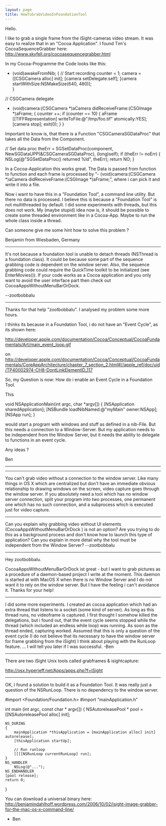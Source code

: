 ```yaml
---
layout: page
title: HowToGrabVideoInFoundationTool
---
```




Hello.

I like to grab a single frame from the iSight-cameras video stream.
It was easy to realize that in an "Cocoa Application". I found Tim's CocoaSequenceGrabber here:
http://www.skyfell.org/cocoasequencegrabber.html

In my Cocoa-Programme the Code looks like this:
    
- (void)awakeFromNib;
{
	// Start recording
	counter = 1;
	camera = [[CSGCamera alloc] init];
	[camera setDelegate:self];
	[camera startWithSize:NSMakeSize(640, 480)];	
}

// CSGCamera delegate

- (void)camera:(CSGCamera *)aCamera didReceiveFrame:(CSGImage *)aFrame;
{
	counter ++;
	if (counter == 10)
	{
		aFrame [[TIFFRepresentation] writeToFile:@"/tmp/foo.tif" atomically:YES];
	       [camera stop];
	       exit(0);
	}
}



Important to know is, that there is a Function "CSGCameraSGDataProc" that takes all the Data from the Component.

    
// Set data proc
    theErr = SGSetDataProc(component, NewSGDataUPP(&CSGCameraSGDataProc), (long)self);
    if (theErr != noErr) {
        NSLog(@"SGSetDataProc() returned %ld", theErr);
        return NO;
    }


In a Cocoa-Application this works great. The Data is passed from function to function and each frame is processed by 
"- (void)camera:(CSGCamera *)aCamera didReceiveFrame:(CSGImage *)aFrame;", where i can pick it and write it into a file.

Now i want to have this in a "Foundation Tool", a command line utility. But there no data is processed. I believe this is because a "Foundation Tool" is not multithreaded by default. I did some experiments with threads, but this does not work. My (maybe stupid) idea now is, it should be possible to create some threaded environment like in a Cocoa-App. Maybe to run the whole class inside a thread.

Can someone give me some hint how to solve this problem ?

Benjamin from Wiesbaden, Germany

----

It's not because a foundation tool is unable to detach threads (NSThread is a foundation class). It could be because some part of the sequence grabbing code is dependent on the window server. Also, the sequence grabbing code could require the QuickTime toolkit to be initialized (see     EnterMovies()). If your code works as a Cocoa application and you only want to avoid the user interface part then check out CocoaAppsWithoutMenuBarOrDock. 

--zootbobbalu

----

Thanks for that help "zootbobbalu". 
I analysed my problem some more hours.

 I thinks its because in a Foundation Tool, i do not have an "Event Cycle", as its shown here:

http://developer.apple.com/documentation/Cocoa/Conceptual/CocoaFundamentals/Art/main_event_loop.gif

on http://developer.apple.com/documentation/Cocoa/Conceptual/CocoaFundamentals/CoreAppArchitecture/chapter_7_section_2.html#//apple_ref/doc/uid/TP40002974-CH8-DontLinkElementID_117

So, my Question is now: How do i enable an Event Cycle in a Foundation Tool.

This
    
void NSApplicationMain(int argc, char *argv[]) {
    [NSApplication sharedApplication];
    [NSBundle loadNibNamed:@"myMain" owner:NSApp];
    [NSApp run];
}
 
would start a program with windows and stuff as defined in a nib-File. But this needs a connection to a Window-Server. 
But my application needs to be independent from the Window Server, but it needs the ability to delegate to functions in an event cycle.

Any ideas ?

Ben

----
----
You can't grab video without a connection to the window server. Like many things in OS X which are centralized but don't have an immediate obvious relationship to drawing windows on the screen, video capture goes through the window server. If you absolutely need a tool which has no window server connection, split your program into two processes, one permanent one which has no such connection, and a subprocess which is executed just for video capture.

----

Can you explain why grabbing video without UI elements (CocoaAppsWithoutMenuBarOrDock ) is not an option? Are you trying to do this as a background process and don't know how to launch this type of application? Can you explain in more detail why the tool must be independent from the Window Server? --zootbobbalu

----

Hey zootbobbalu.

CocoaAppsWithoutMenuBarOrDock ist great - but I want to grab pictures as a procedure of a daemon-based project I write at the moment. This daemon is started at with MacOS X when there is no Window Server and I do not want it to rely on the window server. But I have the feeling i can't avoidance it. Thanks for your help!

----

I did some more experiments. I created an cocoa application which had an extra thread that listens to a socket (some kind of server). As long as this thread runs, no videoframe is captured. I first thought I somehow killed the delegations, but i found out, that the event cycle seems stopped while the thread (which included an endless while loop) was running. As soon as the thread ended, capturing worked.
Assumed that this is only a question of the event cycle (I do not believe that its necessary to have the window server for frame grabbing from the iSight) I think about playing with the RunLoop feature. ... I will tell you later if I was successful. -Ben

----

There are two iSight Unix tools called grabframes & isightcapture:

http://osx.hyperjeff.net/Apps/apps.php?f=iSight

----

OK, I found a solution to build it as a Foundation Tool. It was really just a question of the NSRunLoop. There is no dependency to the window server. 

    
#import <Foundation/Foundation.h>
#import "mainApplication.h"

int main (int argc, const char * argv[]) {
	NSAutoreleasePool * pool = [[NSAutoreleasePool alloc] init];
	
	NS_DURING
	{
		mainApplication *thisApplication = [mainApplication alloc] init] autorelease];
		[thisApplication startUp];
		
		// Run runloop
		[[[[NSRunLoop currentRunLoop] run];
	}
	NS_HANDLER
		NSLog(@"...");
	NS_ENDHANDLER
	[pool release];
	return 0;
}


You can download a universal binary here: http://benjamindahlhoff.wordpress.com/2006/10/02/isight-image-grabber-for-the-mac-os-x-command-line/
- Ben

